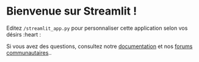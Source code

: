 # Bienvenue sur Streamlit !

Editez `/streamlit_app.py` pour personnaliser cette application selon vos désirs :heart :

Si vous avez des questions, consultez notre [documentation](https://docs.streamlit.io) et 
nos [forums communautaires](https://docs.streamlit.io)..
